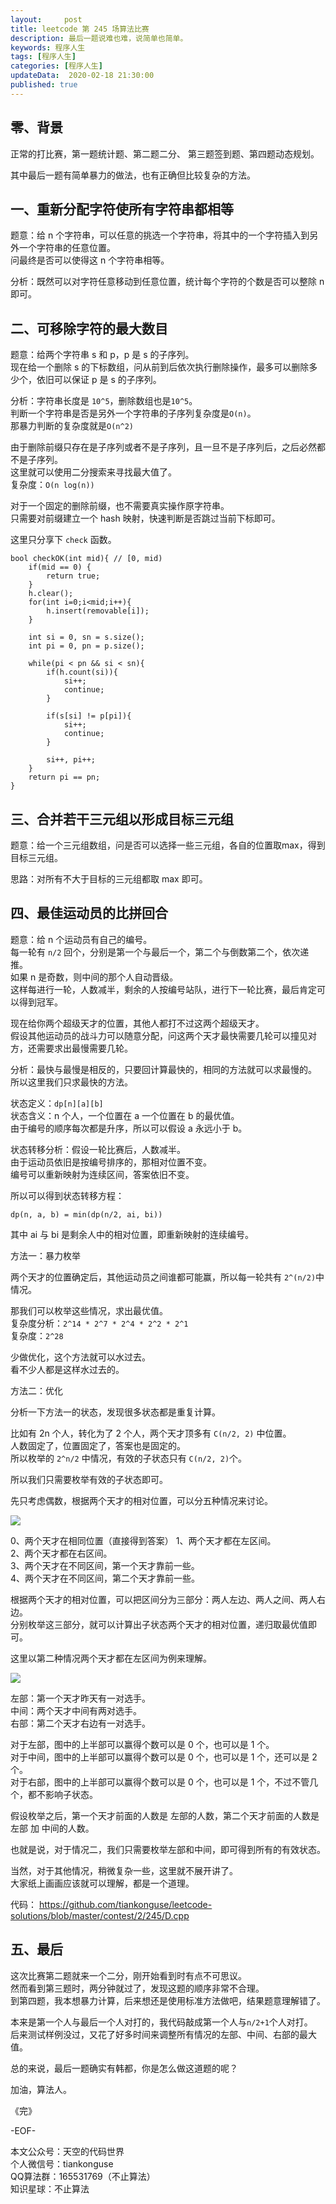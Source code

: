 ```yaml
---   
layout:     post  
title: leetcode 第 245 场算法比赛  
description: 最后一题说难也难，说简单也简单。   
keywords: 程序人生  
tags: [程序人生]    
categories: [程序人生]  
updateData:  2020-02-18 21:30:00  
published: true  
---  
```



## 零、背景  


正常的打比赛，第一题统计题、第二题二分、  第三题签到题、第四题动态规划。  


其中最后一题有简单暴力的做法，也有正确但比较复杂的方法。  



## 一、重新分配字符使所有字符串都相等  


题意：给 n 个字符串，可以任意的挑选一个字符串，将其中的一个字符插入到另外一个字符串的任意位置。  
问最终是否可以使得这 n 个字符串相等。  


分析：既然可以对字符任意移动到任意位置，统计每个字符的个数是否可以整除 n 即可。  


## 二、可移除字符的最大数目  


题意：给两个字符串 s 和 p，p 是 s 的子序列。  
现在给一个删除 s 的下标数组，问从前到后依次执行删除操作，最多可以删除多少个，依旧可以保证 p 是 s 的子序列。  


分析：字符串长度是 `10^5`，删除数组也是`10^5`。  
判断一个字符串是否是另外一个字符串的子序列复杂度是`O(n)`。  
那暴力判断的复杂度就是`O(n^2)`  


由于删除前缀只存在是子序列或者不是子序列，且一旦不是子序列后，之后必然都不是子序列。  
这里就可以使用二分搜索来寻找最大值了。  
复杂度：`O(n log(n))`


对于一个固定的删除前缀，也不需要真实操作原字符串。  
只需要对前缀建立一个 hash 映射，快速判断是否跳过当前下标即可。  


这里只分享下 `check` 函数。  


```
bool checkOK(int mid){ // [0, mid)
    if(mid == 0) {
        return true;
    }
    h.clear();
    for(int i=0;i<mid;i++){
        h.insert(removable[i]);
    }
    
    int si = 0, sn = s.size();
    int pi = 0, pn = p.size();
    
    while(pi < pn && si < sn){
        if(h.count(si)){
            si++;
            continue;
        }
        
        if(s[si] != p[pi]){
            si++;
            continue;
        }
        
        si++, pi++;
    }
    return pi == pn;
}
```


## 三、合并若干三元组以形成目标三元组  


题意：给一个三元组数组，问是否可以选择一些三元组，各自的位置取max，得到目标三元组。  


思路：对所有不大于目标的三元组都取 max 即可。  


## 四、最佳运动员的比拼回合  


题意：给 n 个运动员有自己的编号。  
每一轮有 `n/2` 回个，分别是第一个与最后一个，第二个与倒数第二个，依次递推。  
如果 n 是奇数，则中间的那个人自动晋级。  
这样每进行一轮，人数减半，剩余的人按编号站队，进行下一轮比赛，最后肯定可以得到冠军。  


现在给你两个超级天才的位置，其他人都打不过这两个超级天才。  
假设其他运动员的战斗力可以随意分配，问这两个天才最快需要几轮可以撞见对方，还需要求出最慢需要几轮。  


分析：最快与最慢是相反的，只要回计算最快的，相同的方法就可以求最慢的。  
所以这里我们只求最快的方法。  


状态定义：`dp[n][a][b]`  
状态含义：n 个人，一个位置在 a 一个位置在 b 的最优值。  
由于编号的顺序每次都是升序，所以可以假设 a 永远小于 b。  


状态转移分析：假设一轮比赛后，人数减半。  
由于运动员依旧是按编号排序的，那相对位置不变。  
编号可以重新映射为连续区间，答案依旧不变。  


所以可以得到状态转移方程：  


```
dp(n, a, b) = min(dp(n/2, ai, bi))  
```

其中 ai 与 bi 是剩余人中的相对位置，即重新映射的连续编号。  



方法一：暴力枚举


两个天才的位置确定后，其他运动员之间谁都可能赢，所以每一轮共有 `2^(n/2)`中情况。  


那我们可以枚举这些情况，求出最优值。  
复杂度分析：`2^14 * 2^7 * 2^4 * 2^2 * 2^1`  
复杂度：`2^28`  

少做优化，这个方法就可以水过去。  
看不少人都是这样水过去的。  


方法二：优化 


分析一下方法一的状态，发现很多状态都是重复计算。  


比如有 2n 个人，转化为了 2 个人，两个天才顶多有 `C(n/2, 2)` 中位置。  
人数固定了，位置固定了，答案也是固定的。  
所以枚举的 `2^n/2` 中情况，有效的子状态只有 `C(n/2, 2)`个。  


所以我们只需要枚举有效的子状态即可。  


先只考虑偶数，根据两个天才的相对位置，可以分五种情况来讨论。  



![](http://res.tiankonguse.com/images/2021/06/13/001.png)


0、两个天才在相同位置（直接得到答案）
1、两个天才都在左区间。  
2、两个天才都在右区间。  
3、两个天才在不同区间，第一个天才靠前一些。  
4、两个天才在不同区间，第二个天才靠前一些。  


根据两个天才的相对位置，可以把区间分为三部分：两人左边、两人之间、两人右边。  
分别枚举这三部分，就可以计算出子状态两个天才的相对位置，递归取最优值即可。  


这里以第二种情况两个天才都在左区间为例来理解。  


![](http://res.tiankonguse.com/images/2021/06/13/002.png)

左部：第一个天才昨天有一对选手。  
中间：两个天才中间有两对选手。  
右部：第二个天才右边有一对选手。  


对于左部，图中的上半部可以赢得个数可以是 0 个，也可以是 1 个。  
对于中间，图中的上半部可以赢得个数可以是 0 个，也可以是 1 个，还可以是 2 个。  
对于右部，图中的上半部可以赢得个数可以是 0 个，也可以是 1 个，不过不管几个，都不影响子状态。  


假设枚举之后，第一个天才前面的人数是 左部的人数，第二个天才前面的人数是左部 加 中间的人数。  



也就是说，对于情况二，我们只需要枚举左部和中间，即可得到所有的有效状态。  


当然，对于其他情况，稍微复杂一些，这里就不展开讲了。  
大家纸上画画应该就可以理解，都是一个道理。  


代码： https://github.com/tiankonguse/leetcode-solutions/blob/master/contest/2/245/D.cpp  


## 五、最后  


这次比赛第二题就来一个二分，刚开始看到时有点不可思议。  
然而看到第三题时，两分钟就过了，发现这题的顺序非常不合理。  
到第四题，我本想暴力计算，后来想还是使用标准方法做吧，结果题意理解错了。  


本来是第一个人与最后一个人对打的，我代码敲成第一个人与`n/2+1`个人对打。  
后来测试样例没过，又花了好多时间来调整所有情况的左部、中间、右部的最大值。  



总的来说，最后一题确实有韩都，你是怎么做这道题的呢？  


加油，算法人。  


《完》  


-EOF-  



本文公众号：天空的代码世界  
个人微信号：tiankonguse  
QQ算法群：165531769（不止算法）  
知识星球：不止算法  

